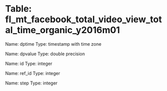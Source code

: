 Table: fl_mt_facebook_total_video_view_total_time_organic_y2016m01
==================================================================

Name: dptime
Type: timestamp with time zone

Name: dpvalue
Type: double precision

Name: id
Type: integer

Name: ref_id
Type: integer

Name: step
Type: integer

